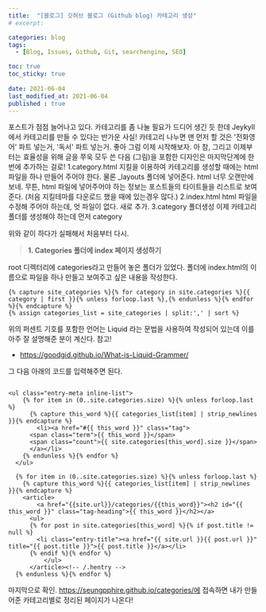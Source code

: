 ```yaml
---
title:  "[블로그] 깃허브 블로그 (Github blog) 카테고리 생성"
# excerpt: 

categories: blog
tags:
  - [Blog, Issues, Github, Git, searchengine, SEO]

toc: true
toc_sticky: true
 
date: 2021-06-04
last_modified_at: 2021-06-04
published : true
---
```


포스트가 점점 늘어나고 있다.
카테고리를 좀 나눌 필요가 드디어 생긴 듯 한데 Jeykyll에서 카테고리를 만들 수 있다는 반가운 사실! 카테고리 나누면 맨 먼저 할 것은 '전화영어' 파트 넣는거, '독서' 파트 넣는거.
좋아 그럼 이제 시작해보자. 
아 참, 그리고 이제부터는 효율성을 위해 글을 쭈욱 모두 쓴 다음 (그림)을 포함한 디자인은 마지막단계에 한번에 추가하는 걸로! 
1.category.html
지킬을 이용하여 카테고리를 생성할 때에는 html 파일을 하나 만들어 주어야 한다. 물론 _layouts 폴더에 넣어준다. html 너무 오랜만에 보네.
무튼, html 파일에 넣어주어야 하는 정보는 포스트들의 타이트들을 리스트로 보여준다. (처음 지킬테마를 다운로드 했을 때에 있는경우 많다.)
2.index.html
html 파일을 수정해 주어야 하는데, 엇 파일이 없다. 새로 추가.
3.category 폴더생성
이제 카테고리 폴더를 생성해야 하는데 먼저 category 

위와 같이 하다가 실패해서 처음부터 다시.

> **1. Categories 폴더에 index 페이지 생성하기**

root 디렉터리에 categories라고 만들어 놓은 폴더가 있었다. 폴더에 index.html의 이름으로 파일을 하나 만들고 보여주고 싶은 내용을 작성한다. 

```
{% capture site_categories %}{% for category in site.categories %}{{ category | first }}{% unless forloop.last %},{% endunless %}{% endfor %}{% endcapture %}
{% assign categories_list = site_categories | split:',' | sort %}
```
위의 퍼센트 기호를 포함한 언어는 Liquid 라는 문법을 사용하여 작성되어 있는데 이를 아주 잘 설명해준 분이 계신다. 참고!

* <ref>https://goodgid.github.io/What-is-Liquid-Grammer/</ref>

그 다음 아래의 코드를 입력해주면 된다.
```

<ul class="entry-meta inline-list">
    {% for item in (0..site.categories.size) %}{% unless forloop.last %}
      {% capture this_word %}{{ categories_list[item] | strip_newlines }}{% endcapture %}
        <li><a href="#{{ this_word }}" class="tag">
      <span class="term">{{ this_word }}</span>
      <span class="count">{{ site.categories[this_word].size }}</span>
      </a></li>
    {% endunless %}{% endfor %}
  </ul>
  
  {% for item in (0..site.categories.size) %}{% unless forloop.last %}
    {% capture this_word %}{{ categories_list[item] | strip_newlines }}{% endcapture %}
    <article>
        <a href="{{site.url}}/categories/{{this_word}}"><h2 id="{{ this_word }}" class="tag-heading">{{ this_word }}</h2></a>
      <ul>
      {% for post in site.categories[this_word] %}{% if post.title != null %}
        <li class="entry-title"><a href="{{ site.url }}{{ post.url }}" title="{{ post.title }}">{{ post.title }}</a></li>
      {% endif %}{% endfor %}
          </ul>
      </article><!-- /.hentry -->
  {% endunless %}{% endfor %}
```

마지막으로 확인.
https://seungpphire.github.io/categories/에 접속하면 내가 만들어준 카테고리별로 정리된 페이지가 나온다!